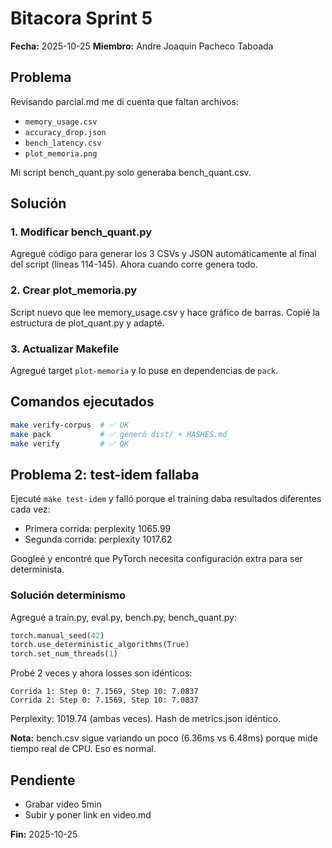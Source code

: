 # Bitacora Sprint 5
**Fecha:** 2025-10-25
**Miembro:** Andre Joaquin Pacheco Taboada

## Problema

Revisando parcial.md me di cuenta que faltan archivos:
- `memory_usage.csv`
- `accuracy_drop.json`
- `bench_latency.csv`
- `plot_memoria.png`

Mi script bench_quant.py solo generaba bench_quant.csv.

## Solución

### 1. Modificar bench_quant.py
Agregué código para generar los 3 CSVs y JSON automáticamente al final del script (líneas 114-145). Ahora cuando corre genera todo.

### 2. Crear plot_memoria.py
Script nuevo que lee memory_usage.csv y hace gráfico de barras. Copié la estructura de plot_quant.py y adapté.

### 3. Actualizar Makefile
Agregué target `plot-memoria` y lo puse en dependencias de `pack`.

## Comandos ejecutados

```bash
make verify-corpus  # ✅ OK
make pack           # ✅ generó dist/ + HASHES.md
make verify         # ✅ OK
```

## Problema 2: test-idem fallaba

Ejecuté `make test-idem` y falló porque el training daba resultados diferentes cada vez:
- Primera corrida: perplexity 1065.99
- Segunda corrida: perplexity 1017.62

Googleé y encontré que PyTorch necesita configuración extra para ser determinista.

### Solución determinismo

Agregué a train.py, eval.py, bench.py, bench_quant.py:
```python
torch.manual_seed(42)
torch.use_deterministic_algorithms(True)
torch.set_num_threads(1)
```

Probé 2 veces y ahora losses son idénticos:
```
Corrida 1: Step 0: 7.1569, Step 10: 7.0837
Corrida 2: Step 0: 7.1569, Step 10: 7.0837
```

Perplexity: 1019.74 (ambas veces). Hash de metrics.json idéntico.

**Nota:** bench.csv sigue variando un poco (6.36ms vs 6.48ms) porque mide tiempo real de CPU. Eso es normal.

## Pendiente

- Grabar video 5min
- Subir y poner link en video.md

**Fin:** 2025-10-25
